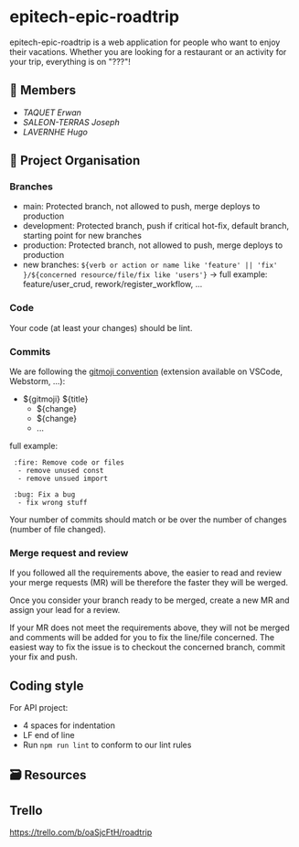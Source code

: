 # epitech-epic-roadtrip

epitech-epic-roadtrip is a web application for people who want to enjoy their vacations. 
Whether you are looking for a restaurant or an activity for your trip, everything is on "???"!

## 👥 Members

- _TAQUET Erwan_
- _SALEON-TERRAS Joseph_
- _LAVERNHE Hugo_

## 🧱 Project Organisation

### Branches

- main: Protected branch, not allowed to push, merge deploys to production
- development: Protected branch, push if critical hot-fix, default branch, starting point for new branches
- production: Protected branch, not allowed to push, merge deploys to production
- new branches: `${verb or action or name like 'feature' || 'fix' }/${concerned resource/file/fix like 'users'}` -> full example: feature/user_crud, rework/register_workflow, ...

### Code

Your code (at least your changes) should be lint.

### Commits

We are following the [gitmoji convention](https://gitmoji.dev/) (extension available on VSCode, Webstorm, ...):

- ${gitmoji} ${title}
  - ${change}
  - ${change}
  - ...

full example:

     :fire: Remove code or files
      - remove unused const
      - remove unsued import

     :bug: Fix a bug
      - fix wrong stuff

Your number of commits should match or be over the number of changes (number of file changed).

### Merge request and review

If you followed all the requirements above, the easier to read and review your merge requests (MR) will be therefore the faster they will be werged.

Once you consider your branch ready to be merged, create a new MR and assign your lead for a review.

If your MR does not meet the requirements above, they will not be merged and comments will be added for you to fix the line/file concerned. The easiest way to fix the issue is to checkout the concerned branch, commit your fix and push.

## Coding style

For API project:

- 4 spaces for indentation
- LF end of line
- Run `npm run lint` to conform to our lint rules

## 🗃️ Resources

## Trello
https://trello.com/b/oaSjcFtH/roadtrip
